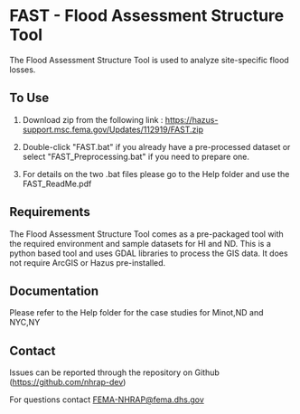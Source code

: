 # FAST - Flood Assessment Structure Tool

The Flood Assessment Structure Tool is used to analyze site-specific flood losses.

## To Use

1. Download zip from the following link : https://hazus-support.msc.fema.gov/Updates/112919/FAST.zip

2. Double-click "FAST.bat" if you already have a pre-processed dataset or select "FAST_Preprocessing.bat" if you need to prepare one.

3. For details on the two .bat files please go to the Help folder and use the FAST_ReadMe.pdf

## Requirements

The Flood Assessment Structure Tool comes as a pre-packaged tool with the required environment and sample datasets for HI and ND. This is a python based tool and uses GDAL libraries to process the GIS data. It does not require ArcGIS or Hazus pre-installed.  

## Documentation

Please refer to the Help folder for the case studies for Minot,ND and NYC,NY

## Contact

Issues can be reported through the repository on Github (https://github.com/nhrap-dev)

For questions contact FEMA-NHRAP@fema.dhs.gov
